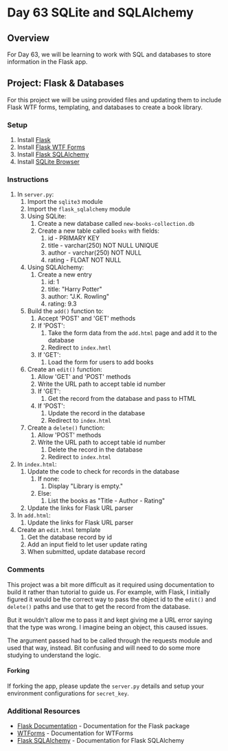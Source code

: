 # Day 63 SQLite and SQLAlchemy

## Overview

For Day 63, we will be learning to work with SQL and databases to store information in the Flask app.

## Project: Flask & Databases

For this project we will be using provided files and updating them to include Flask WTF forms, templating, and databases to create a book library.

### Setup

1. Install [Flask](https://pypi.org/project/Flask/)
2. Install [Flask WTF Forms](https://pypi.org/project/WTForms/)
3. Install [Flask SQLAlchemy](https://flask-sqlalchemy.palletsprojects.com/en/2.x/quickstart/)
4. Install [SQLite Browser](https://sqlitebrowser.org/dl/)

### Instructions

1. In `server.py`:
   1. Import the `sqlite3` module
   2. Import the `flask_sqlalchemy` module
   3. Using SQLite:
      1. Create a new database called `new-books-collection.db`
      2. Create a new table called `books` with fields:
         1. id - PRIMARY KEY
         2. title - varchar(250) NOT NULL UNIQUE
         3. author - varchar(250) NOT NULL
         4. rating - FLOAT NOT NULL
   4. Using SQLAlchemy:
      1. Create a new entry
         1. id: 1
         2. title: "Harry Potter"
         3. author: "J.K. Rowling"
         4. rating: 9.3
   5. Build the `add()` function to:
      1. Accept 'POST' and 'GET' methods
      2. If 'POST':
         1. Take the form data from the `add.html` page and add it to the database
         2. Redirect to `index.hmtl`
      3. If 'GET':
         1. Load the form for users to add books
   6. Create an `edit()` function:
      1. Allow 'GET' and 'POST' methods
      2. Write the URL path to accept table id number
      3. If 'GET':
         1. Get the record from the database and pass to HTML
      4. If 'POST':
         1. Update the record in the database
         2. Redirect to `index.html`
   7. Create a `delete()` function:
      1. Allow 'POST' methods
      2. Write the URL path to accept table id number
         1. Delete the record in the database
         2. Redirect to `index.html`
2. In `index.html`:
   1. Update the code to check for records in the database
      1. If none:
         1. Display "Library is empty."
      2. Else:
         1. List the books as "Title - Author - Rating"
   2. Update the links for Flask URL parser
3. In `add.html`:
   1. Update the links for Flask URL parser
4. Create an `edit.html` template
   1. Get the database record by id
   2. Add an input field to let user update rating
   3. When submitted, update database record

### Comments

This project was a bit more difficult as it required using documentation to build it rather than tutorial to guide us. For example, with Flask, I initially figured it would be the correct way to pass the object id to the `edit()` and `delete()` paths and use that to get the record from the database.

But it wouldn't allow me to pass it and kept giving me a URL error saying that the type was wrong. I imagine being an object, this caused issues.

The argument passed had to be called through the requests module and used that way, instead. Bit confusing and will need to do some more studying to understand the logic.

#### Forking

If forking the app, please update the `server.py` details and setup your environment configurations for `secret_key`.

### Additional Resources

- [Flask Documentation](https://flask.palletsprojects.com/en/2.1.x/) - Documentation for the Flask package
- [WTForms](https://wtforms.readthedocs.io/en/2.3.x/#) - Documentation for WTForms
- [Flask SQLAlchemy](https://flask-sqlalchemy.palletsprojects.com/en/2.x/quickstart/) - Documentation for Flask SQLAlchemy
